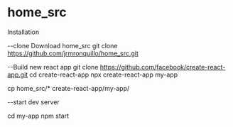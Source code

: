 # home_src

Installation

--clone Download home_src
git clone https://github.com/jrmronquillo/home_src.git

--Build new react app
git clone https://github.com/facebook/create-react-app.git
cd create-react-app
npx create-react-app my-app


cp home_src/* create-react-app/my-app/


--start dev server

cd my-app
npm start